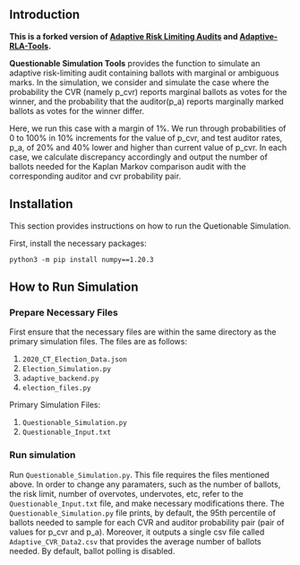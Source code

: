 ## Introduction
**This is a forked version of [Adaptive Risk Limiting Audits](https://arxiv.org/pdf/2202.02607) and [Adaptive-RLA-Tools](https://github.com/aeharrison815/Adaptive-RLA-Tools).**


**Questionable Simulation Tools** provides the function to simulate an adaptive risk-limiting audit containing ballots with marginal or ambiguous marks. In the simulation, we consider and simulate the case where the probability the CVR (namely p_cvr) reports marginal ballots as votes for the winner, and the probability that the auditor(p_a) reports marginally marked ballots as votes for the winner differ. 

Here, we run this case with a margin of 1%. We run through probabilities of 0 to 100% in 10% increments for the value of p_cvr, and test auditor rates, p_a, of 20% and 40% lower and higher than current value of p_cvr. In each case, we calculate discrepancy accordingly and output the number of ballots needed for the Kaplan Markov comparison audit with the corresponding auditor and cvr probability pair. 

## Installation

This section provides instructions on how to run the Quetionable Simulation. 

First, install the necessary packages:

	python3 -m pip install numpy==1.20.3

## How to Run Simulation
### Prepare Necessary Files

First ensure that the necessary files are within the same directory as the primary simulation files. The files are as follows:
1) `2020_CT_Election_Data.json`
2) `Election_Simulation.py`
3) `adaptive_backend.py`
4) `election_files.py`

Primary Simulation Files:
1) `Questionable_Simulation.py`
2) `Questionable_Input.txt`

### Run simulation

Run `Questionable_Simulation.py`. This file requires the files mentioned above. In order to change any paramaters, such as the number of ballots, the risk limit, number of overvotes, undervotes, etc, refer to the `Questionable_Input.txt` file, and make necessary modifications there. The `Questionable_Simulation.py` file prints, by default, the 95th percentile of ballots needed to sample for each CVR and auditor probability pair (pair of values for p_cvr and p_a). Moreover, it outputs a single csv file called `Adaptive_CVR_Data2.csv` that provides the average number of ballots needed. By default, ballot polling is disabled. 


